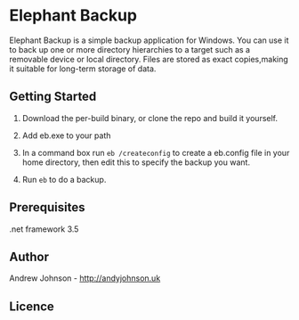 # Elephant Backup

Elephant Backup is a simple backup application for Windows. You can use it to back up one or more directory hierarchies
to a target such as a removable device or local directory. Files are stored as exact copies,making it suitable for
long-term storage of data.

## Getting Started

1. Download the per-build binary, or clone the repo and build it yourself.

2. Add eb.exe to your path

3. In a command box run `eb /createconfig` to create a eb.config file in your home directory, then edit this
   to specify the backup you want.

4. Run `eb` to do a backup.

## Prerequisites

.net framework 3.5

## Author

Andrew Johnson - http://andyjohnson.uk

## Licence

